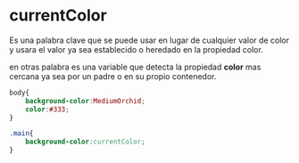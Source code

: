 # currentColor

Es una palabra clave que se puede usar en lugar de cualquier valor de color y usara el valor ya sea establecido o heredado en la propiedad color.

en otras palabra es una variable que detecta la propiedad **color** mas cercana ya sea por un padre o en su propio contenedor. 

```css 
body{
    background-color:MediumOrchid;
    color:#333;
}

.main{
    background-color:currentColor;
}
```
